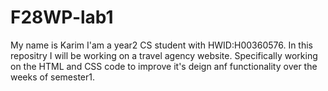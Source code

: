 # F28WP-lab1
My name is Karim I'am a year2 CS student with HWID:H00360576. In this repositry I will be working on a travel agency website. Specifically working on the HTML and CSS code to improve it's deign anf functionality over the weeks of semester1.

